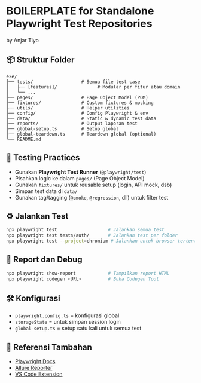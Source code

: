 # BOILERPLATE for Standalone Playwright Test Repositories

by Anjar Tiyo

## 📦 Struktur Folder

```
e2e/
├── tests/                  # Semua file test case
│   ├── [features]/               # Modular per fitur atau domain
│   └── ...
├── pages/                  # Page Object Model (POM)
├── fixtures/               # Custom fixtures & mocking
├── utils/                  # Helper utilities
├── config/                 # Config Playwright & env
├── data/                   # Static & dynamic test data
├── reports/                # Output laporan test
├── global-setup.ts         # Setup global
├── global-teardown.ts      # Teardown global (optional)
└── README.md
```

## 🧪 Testing Practices

* Gunakan **Playwright Test Runner** (`@playwright/test`)
* Pisahkan logic ke dalam `pages/` (Page Object Model)
* Gunakan `fixtures/` untuk reusable setup (login, API mock, dsb)
* Simpan test data di `data/`
* Gunakan tag/tagging (`@smoke`, `@regression`, dll) untuk filter test

## ⚙️ Jalankan Test

```bash
npx playwright test                   # Jalankan semua test
npx playwright test tests/auth/       # Jalankan test per folder
npx playwright test --project=chromium # Jalankan untuk browser tertentu
```

## 🧹 Report dan Debug

```bash
npx playwright show-report            # Tampilkan report HTML
npx playwright codegen <URL>          # Buka Codegen Tool
```

## 🛠️ Konfigurasi

* `playwright.config.ts` = konfigurasi global
* `storageState` = untuk simpan session login
* `global-setup.ts` = setup satu kali untuk semua test

## 📄 Referensi Tambahan

* [Playwright Docs](https://playwright.dev/docs/intro)
* [Allure Reporter](https://github.com/allure-framework/allure-js)
* [VS Code Extension](https://marketplace.visualstudio.com/items?itemName=ms-playwright.playwright)